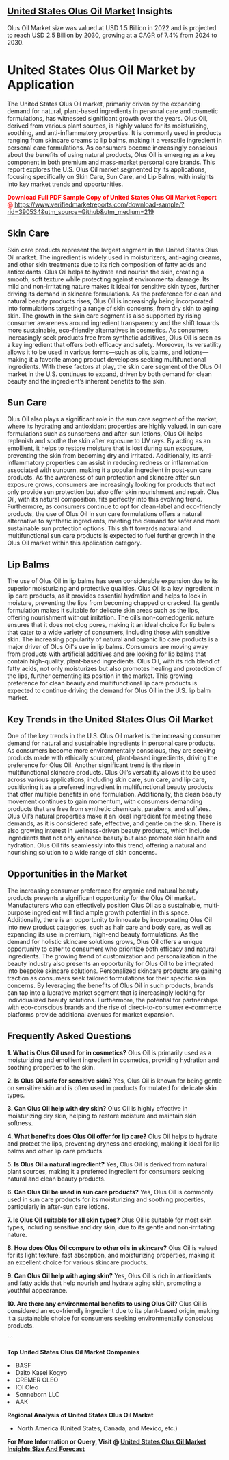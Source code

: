 <h2><a href="https://www.verifiedmarketreports.com/download-sample/?rid=390534&amp;utm_source=Github&amp;utm_medium=219" target="_blank">United States Olus Oil Market</a> Insights</h2><p>Olus Oil Market size was valued at USD 1.5 Billion in 2022 and is projected to reach USD 2.5 Billion by 2030, growing at a CAGR of 7.4% from 2024 to 2030.</p><p> <h1>United States Olus Oil Market by Application</h1> <p>The United States Olus Oil market, primarily driven by the expanding demand for natural, plant-based ingredients in personal care and cosmetic formulations, has witnessed significant growth over the years. Olus Oil, derived from various plant sources, is highly valued for its moisturizing, soothing, and anti-inflammatory properties. It is commonly used in products ranging from skincare creams to lip balms, making it a versatile ingredient in personal care formulations. As consumers become increasingly conscious about the benefits of using natural products, Olus Oil is emerging as a key component in both premium and mass-market personal care brands. This report explores the U.S. Olus Oil market segmented by its applications, focusing specifically on Skin Care, Sun Care, and Lip Balms, with insights into key market trends and opportunities. <p><span class=""><span style="color: #ff0000;"><strong>Download Full PDF Sample Copy of United States Olus Oil Market Report</strong> @ </span><a href="https://www.verifiedmarketreports.com/download-sample/?rid=390534&amp;utm_source=Github&amp;utm_medium=219" target="_blank">https://www.verifiedmarketreports.com/download-sample/?rid=390534&amp;utm_source=Github&amp;utm_medium=219</a></span></p></p> <h2>Skin Care</h2> <p>Skin care products represent the largest segment in the United States Olus Oil market. The ingredient is widely used in moisturizers, anti-aging creams, and other skin treatments due to its rich composition of fatty acids and antioxidants. Olus Oil helps to hydrate and nourish the skin, creating a smooth, soft texture while protecting against environmental damage. Its mild and non-irritating nature makes it ideal for sensitive skin types, further driving its demand in skincare formulations. As the preference for clean and natural beauty products rises, Olus Oil is increasingly being incorporated into formulations targeting a range of skin concerns, from dry skin to aging skin. The growth in the skin care segment is also supported by rising consumer awareness around ingredient transparency and the shift towards more sustainable, eco-friendly alternatives in cosmetics. As consumers increasingly seek products free from synthetic additives, Olus Oil is seen as a key ingredient that offers both efficacy and safety. Moreover, its versatility allows it to be used in various forms—such as oils, balms, and lotions—making it a favorite among product developers seeking multifunctional ingredients. With these factors at play, the skin care segment of the Olus Oil market in the U.S. continues to expand, driven by both demand for clean beauty and the ingredient’s inherent benefits to the skin.</p> <h2>Sun Care</h2> <p>Olus Oil also plays a significant role in the sun care segment of the market, where its hydrating and antioxidant properties are highly valued. In sun care formulations such as sunscreens and after-sun lotions, Olus Oil helps replenish and soothe the skin after exposure to UV rays. By acting as an emollient, it helps to restore moisture that is lost during sun exposure, preventing the skin from becoming dry and irritated. Additionally, its anti-inflammatory properties can assist in reducing redness or inflammation associated with sunburn, making it a popular ingredient in post-sun care products. As the awareness of sun protection and skincare after sun exposure grows, consumers are increasingly looking for products that not only provide sun protection but also offer skin nourishment and repair. Olus Oil, with its natural composition, fits perfectly into this evolving trend. Furthermore, as consumers continue to opt for clean-label and eco-friendly products, the use of Olus Oil in sun care formulations offers a natural alternative to synthetic ingredients, meeting the demand for safer and more sustainable sun protection options. This shift towards natural and multifunctional sun care products is expected to fuel further growth in the Olus Oil market within this application category.</p> <h2>Lip Balms</h2> <p>The use of Olus Oil in lip balms has seen considerable expansion due to its superior moisturizing and protective qualities. Olus Oil is a key ingredient in lip care products, as it provides essential hydration and helps to lock in moisture, preventing the lips from becoming chapped or cracked. Its gentle formulation makes it suitable for delicate skin areas such as the lips, offering nourishment without irritation. The oil’s non-comedogenic nature ensures that it does not clog pores, making it an ideal choice for lip balms that cater to a wide variety of consumers, including those with sensitive skin. The increasing popularity of natural and organic lip care products is a major driver of Olus Oil's use in lip balms. Consumers are moving away from products with artificial additives and are looking for lip balms that contain high-quality, plant-based ingredients. Olus Oil, with its rich blend of fatty acids, not only moisturizes but also promotes healing and protection of the lips, further cementing its position in the market. This growing preference for clean beauty and multifunctional lip care products is expected to continue driving the demand for Olus Oil in the U.S. lip balm market.</p> <h2>Key Trends in the United States Olus Oil Market</h2> <p>One of the key trends in the U.S. Olus Oil market is the increasing consumer demand for natural and sustainable ingredients in personal care products. As consumers become more environmentally conscious, they are seeking products made with ethically sourced, plant-based ingredients, driving the preference for Olus Oil. Another significant trend is the rise in multifunctional skincare products. Olus Oil’s versatility allows it to be used across various applications, including skin care, sun care, and lip care, positioning it as a preferred ingredient in multifunctional beauty products that offer multiple benefits in one formulation. Additionally, the clean beauty movement continues to gain momentum, with consumers demanding products that are free from synthetic chemicals, parabens, and sulfates. Olus Oil’s natural properties make it an ideal ingredient for meeting these demands, as it is considered safe, effective, and gentle on the skin. There is also growing interest in wellness-driven beauty products, which include ingredients that not only enhance beauty but also promote skin health and hydration. Olus Oil fits seamlessly into this trend, offering a natural and nourishing solution to a wide range of skin concerns.</p> <h2>Opportunities in the Market</h2> <p>The increasing consumer preference for organic and natural beauty products presents a significant opportunity for the Olus Oil market. Manufacturers who can effectively position Olus Oil as a sustainable, multi-purpose ingredient will find ample growth potential in this space. Additionally, there is an opportunity to innovate by incorporating Olus Oil into new product categories, such as hair care and body care, as well as expanding its use in premium, high-end beauty formulations. As the demand for holistic skincare solutions grows, Olus Oil offers a unique opportunity to cater to consumers who prioritize both efficacy and natural ingredients. The growing trend of customization and personalization in the beauty industry also presents an opportunity for Olus Oil to be integrated into bespoke skincare solutions. Personalized skincare products are gaining traction as consumers seek tailored formulations for their specific skin concerns. By leveraging the benefits of Olus Oil in such products, brands can tap into a lucrative market segment that is increasingly looking for individualized beauty solutions. Furthermore, the potential for partnerships with eco-conscious brands and the rise of direct-to-consumer e-commerce platforms provide additional avenues for market expansion.</p> <h2>Frequently Asked Questions</h2> <p><strong>1. What is Olus Oil used for in cosmetics?</strong> Olus Oil is primarily used as a moisturizing and emollient ingredient in cosmetics, providing hydration and soothing properties to the skin.</p> <p><strong>2. Is Olus Oil safe for sensitive skin?</strong> Yes, Olus Oil is known for being gentle on sensitive skin and is often used in products formulated for delicate skin types.</p> <p><strong>3. Can Olus Oil help with dry skin?</strong> Olus Oil is highly effective in moisturizing dry skin, helping to restore moisture and maintain skin softness.</p> <p><strong>4. What benefits does Olus Oil offer for lip care?</strong> Olus Oil helps to hydrate and protect the lips, preventing dryness and cracking, making it ideal for lip balms and other lip care products.</p> <p><strong>5. Is Olus Oil a natural ingredient?</strong> Yes, Olus Oil is derived from natural plant sources, making it a preferred ingredient for consumers seeking natural and clean beauty products.</p> <p><strong>6. Can Olus Oil be used in sun care products?</strong> Yes, Olus Oil is commonly used in sun care products for its moisturizing and soothing properties, particularly in after-sun care lotions.</p> <p><strong>7. Is Olus Oil suitable for all skin types?</strong> Olus Oil is suitable for most skin types, including sensitive and dry skin, due to its gentle and non-irritating nature.</p> <p><strong>8. How does Olus Oil compare to other oils in skincare?</strong> Olus Oil is valued for its light texture, fast absorption, and moisturizing properties, making it an excellent choice for various skincare products.</p> <p><strong>9. Can Olus Oil help with aging skin?</strong> Yes, Olus Oil is rich in antioxidants and fatty acids that help nourish and hydrate aging skin, promoting a youthful appearance.</p> <p><strong>10. Are there any environmental benefits to using Olus Oil?</strong> Olus Oil is considered an eco-friendly ingredient due to its plant-based origin, making it a sustainable choice for consumers seeking environmentally conscious products.</p> ```</p><p><strong>Top United States Olus Oil Market Companies</strong></p><div data-test-id=""><p><li>BASF</li><li> Daito Kasei Kogyo</li><li> CREMER OLEO</li><li> IOI Oleo</li><li> Sonneborn LLC</li><li> AAK</li></p><div><strong>Regional Analysis of&nbsp;United States Olus Oil Market</strong></div><ul><li dir="ltr"><p dir="ltr">North America&nbsp;(United States, Canada, and Mexico, etc.)</p></li></ul><p><strong>For More Information or Query, Visit @&nbsp;</strong><strong><a href="https://www.verifiedmarketreports.com/product/olus-oil-market/?utm_source=Github&amp;utm_medium=219" target="_blank">United States Olus Oil Market Insights Size And Forecast</a></strong></p></div>
